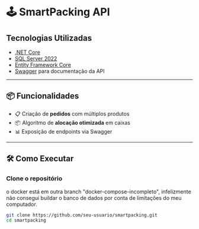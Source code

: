 # 🕹️ SmartPacking API

##  Tecnologias Utilizadas

- [.NET Core](https://dotnet.microsoft.com/)
- [SQL Server 2022](https://www.microsoft.com/en-us/sql-server/)
- [Entity Framework Core](https://learn.microsoft.com/ef/core/)
- [Swagger](https://swagger.io/) para documentação da API

---

## 📦 Funcionalidades

- 📋 Criação de **pedidos** com múltiplos produtos
- 📦 Algoritmo de **alocação otimizada** em caixas
- 📊 Exposição de endpoints via Swagger

---

## 🛠️ Como Executar

###  Clone o repositório

o docker está em outra branch "docker-compose-incompleto", infelizmente não consegui buildar o banco de dados por conta de limitações do meu computador. 

```bash
git clone https://github.com/seu-usuario/smartpacking.git
cd smartpacking
